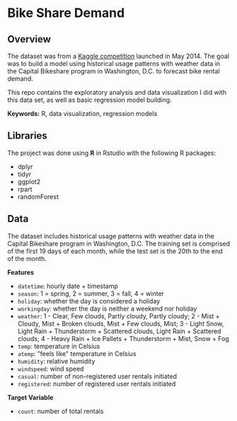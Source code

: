 # Bike Share Demand 

## Overview  
The dataset was from a [Kaggle competition]((https://www.kaggle.com/c/quora-question-pairs) ) launched in May 2014. The goal was to build a model using historical usage patterns with weather data in the Capital Bikeshare program in Washington, D.C. to forecast bike rental demand.  

This repo contains the exploratory analysis and data visualization I did with this data set, as well as basic regression model building.  

**Keywords:** R, data visualization, regression models  

## Libraries 
The project was done using **R** in Rstudio with the following R packages: 
- dplyr  
- tidyr 
- ggplot2 
- rpart 
- randomForest 

## Data 
The dataset includes historical usage patterns with weather data in the Capital Bikeshare program in Washington, D.C. The training set is comprised of the first 19 days of each month, while the test set is the 20th to the end of the month. 

**Features** 
- `datetime`: hourly date + timestamp   
- `season`: 1 = spring, 2 = summer, 3 = fall, 4 = winter  
- `holiday`: whether the day is considered a holiday 
- `workingday`: whether the day is neither a weekend nor holiday 
- `weather`: 1 - Clear, Few clouds, Partly cloudy, Partly cloudy; 2 - Mist + Cloudy, Mist + Broken clouds, Mist + Few clouds, Mist; 3 - Light Snow, Light Rain + Thunderstorm + Scattered clouds, Light Rain + Scattered clouds; 4 - Heavy Rain + Ice Pallets + Thunderstorm + Mist, Snow + Fog  
- `temp`: temperature in Celsius 
- `atemp`: "feels like" temperature in Celsius 
- `humidity`: relative humidity 
- `windspeed`: wind speed 
- `casual`: number of non-registered user rentals initiated 
- `registered`: number of registered user rentals initiated 

**Target Variable** 
- `count`: number of total rentals  